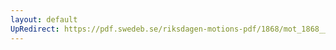```yaml
---
layout: default
UpRedirect: https://pdf.swedeb.se/riksdagen-motions-pdf/1868/mot_1868__ak__00316/mot_1868__ak__00316_001.pdf
---
```

